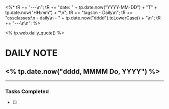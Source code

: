 <%*
tR += "---\n";
tR += "date: " + tp.date.now("YYYY-MM-DD") + "T" + tp.date.now("HH:mm") + "\n";
tR += "tags:\n  - Daily\n";
tR += "cssclasses:\n  - daily\n  - " + tp.date.now("dddd").toLowerCase() + "\n";
tR += "---\n\n";
%>

<% tp.web.daily_quote() %>
# DAILY NOTE  
## <% tp.date.now("dddd, MMMM Do, YYYY") %>  
***  
### Tasks Completed
- [ ] 